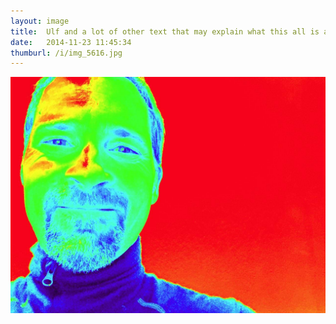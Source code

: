 ```yaml
---
layout: image
title:  Ulf and a lot of other text that may explain what this all is about. What about carriage return?
date:   2014-11-23 11:45:34
thumburl: /i/img_5616.jpg
---
```

![](/i/ulf.jpg)
